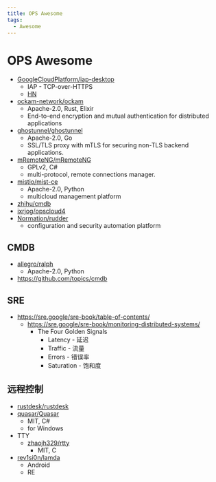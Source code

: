 ```yaml
---
title: OPS Awesome
tags:
  - Awesome
---
```


# OPS Awesome

- [GoogleCloudPlatform/iap-desktop](https://github.com/GoogleCloudPlatform/iap-desktop)
  - IAP - TCP-over-HTTPS
  - [HN](https://news.ycombinator.com/item?id=28441104)
- [ockam-network/ockam](https://github.com/ockam-network/ockam)
  - Apache-2.0, Rust, Elixir
  - End-to-end encryption and mutual authentication for distributed applications
- [ghostunnel/ghostunnel](https://github.com/ghostunnel/ghostunnel)
  - Apache-2.0, Go
  - SSL/TLS proxy with mTLS for securing non-TLS backend applications.
- [mRemoteNG/mRemoteNG](https://github.com/mRemoteNG/mRemoteNG)
  - GPLv2, C#
  - multi-protocol, remote connections manager.
- [mistio/mist-ce](https://github.com/mistio/mist-ce)
  - Apache-2.0, Python
  - multicloud management platform
- [zhihu/cmdb](https://github.com/zhihu/cmdb)
- [ixrjog/opscloud4](https://github.com/ixrjog/opscloud4)
- [Normation/rudder](https://github.com/Normation/rudder)
  - configuration and security automation platform

## CMDB

- [allegro/ralph](https://github.com/allegro/ralph)
  - Apache-2.0, Python
- https://github.com/topics/cmdb

## SRE

- https://sre.google/sre-book/table-of-contents/
  - https://sre.google/sre-book/monitoring-distributed-systems/
    - The Four Golden Signals
      - Latency - 延迟
      - Traffic - 流量
      - Errors - 错误率
      - Saturation - 饱和度

## 远程控制

- [rustdesk/rustdesk](https://github.com/rustdesk/rustdesk)
- [quasar/Quasar](https://github.com/quasar/Quasar)
  - MIT, C#
  - for Windows
- TTY
  - [zhaojh329/rtty](https://github.com/zhaojh329/rtty)
    - MIT, C
- [rev1si0n/lamda](https://github.com/rev1si0n/lamda)
  - Android
  - RE
